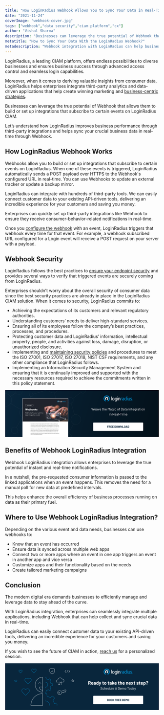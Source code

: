 ```yaml
---
title: "How LoginRadius Webhook Allows You to Sync Your Data in Real-Time"
date: "2021-11-24"
coverImage: "webhook-cover.jpg"
tags: ["webhook","data security","ciam platform","cx"]
author: "Vishal Sharma"
description: "Businesses can leverage the true potential of Webhook that allows them to build or set up integrations that subscribe to certain events on LoginRadius CIAM. Let’s understand how LoginRadius improves business performance through third-party integrations and helps sync your crucial business data in real-time through Webhook."
metatitle: "How to Sync Your Data With the LoginRadius Webhook?"
metadescription: "Webhook integration with LoginRadius can help businesses derive valuable insights from consumer data in real-time. Let’s understand how it works."
---
```

LoginRadius, a leading CIAM platform, offers endless possibilities to diverse businesses and ensures business success through advanced access control and seamless login capabilities. 

Moreover, when it comes to deriving valuable insights from consumer data, LoginRadius helps enterprises integrate third-party analytics and data-driven applications that help create winning marketing and [business-centric strategies](https://www.loginradius.com/blog/fuel/top-5-marketing-strategies-to-power-up-your-business/). 

Businesses can leverage the true potential of Webhook that allows them to build or set up integrations that subscribe to certain events on LoginRadius CIAM. 

Let’s understand how LoginRadius improves business performance through third-party integrations and helps sync your crucial business data in real-time through Webhook. 


## How LoginRadius Webhook Works

Webhooks allow you to build or set up integrations that subscribe to certain events on LoginRadius. When one of these events is triggered, LoginRadius automatically sends a POST payload over HTTPS to the Webhook's configured URL in real-time. You can use Webhooks to update an external tracker or update a backup mirror.

LoginRadius can integrate with hundreds of third-party tools. We can easily connect customer data to your existing API-driven tools, delivering an incredible experience for your customers and saving you money.

Enterprises can quickly set up third-party integrations like Webhook to ensure they receive consumer-behavior-related notifications in real-time. 

Once you [configure the webhook](https://www.loginradius.com/developers/) with an event, LoginRadius triggers that webhook every time for that event. For example, a webhook subscribed URL configured for a Login event will receive a POST request on your server with a payload. 

## Webhook Security 

LoginRadius follows the best practices to [ensure your endpoint security](https://www.loginradius.com/blog/identity/data-security-best-practices/) and provides several ways to verify that triggered events are securely coming from LoginRadius. 

Enterprises shouldn’t worry about the overall security of consumer data since the best security practices are already in place in the LoginRadius CIAM solution. When it comes to security, LoginRadius commits to: 

* Achieving the expectations of its customers and relevant regulatory authorities.
* Understanding customers’ needs to deliver high-standard services.
* Ensuring all of its employees follow the company’s best practices, processes, and procedures.
* Protecting customer data and LoginRadius’ information, intellectual property, people, and activities against loss, damage, disruption, or unauthorized disclosure.
* Implementing and [maintaining security policies](https://www.loginradius.com/security-policy) and procedures to meet the ISO 27001, ISO 27017, ISO 27018, NIST CSF requirements, and any other compliance that LoginRadius follows.
* Implementing an Information Security Management System and ensuring that it is continually improved and supported with the necessary resources required to achieve the commitments written in this policy statement.

[![DS-webhook](DS-webhook.png)](https://www.loginradius.com/resource/webhook-integration-datasheet)

## Benefits of Webhook LoginRadius Integration

Webhook LoginRadius integration allows enterprises to leverage the true potential of instant and real-time notifications. 

In a nutshell, the pre-requested consumer information is passed to the linked applications when an event happens. This removes the need for a manual poll for new data at predefined intervals. 

This helps enhance the overall efficiency of business processes running on data as their primary fuel. 

## Where to Use Webhook LoginRadius Integration? 

Depending on the various event and data needs, businesses can use webhooks to:

* Know that an event has occurred
* Ensure data is synced across multiple web apps
* Connect two or more apps where an event in one app triggers an event in another app and vice versa 
* Customize apps and their functionality based on the needs
* Create tailored marketing campaigns

## Conclusion 

The modern digital era demands businesses to efficiently manage and leverage data to stay ahead of the curve. 

With LoginRadius integration, enterprises can seamlessly integrate multiple applications, including Webhook that can help collect and sync crucial data in real-time. 

LoginRadius can easily connect customer data to your existing API-driven tools, delivering an incredible experience for your customers and saving you money.

If you wish to see the future of CIAM in action, [reach us](https://www.loginradius.com/contact-sales) for a personalized session. 

[![](Book-a-free-demo-request-1024x310.png)](https://www.loginradius.com/book-a-demo/)
